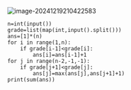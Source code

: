 ![image-20241219210422583](C:\Users\宋铠仁\AppData\Roaming\Typora\typora-user-images\image-20241219210422583.png)

```
n=int(input())
grade=list(map(int,input().split()))
ans=[1]*(n)
for i in range(1,n):
    if grade[i-1]<grade[i]:
        ans[i]=ans[i-1]+1
for j in range(n-2,-1,-1):
    if grade[j+1]<grade[j]:
        ans[j]=max(ans[j],ans[j+1]+1)
print(sum(ans))
```